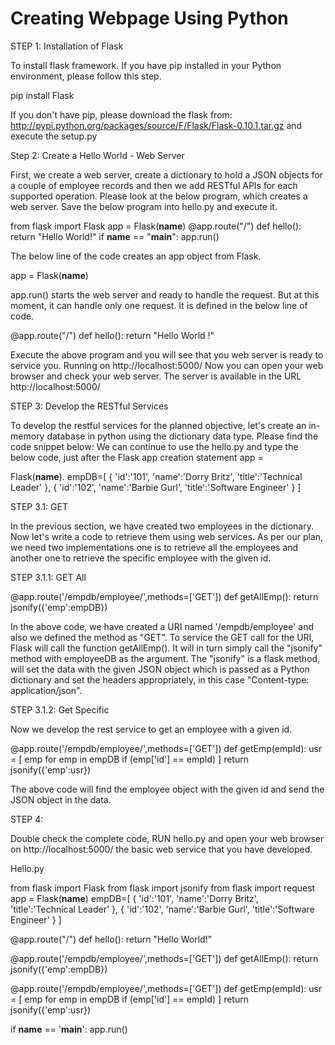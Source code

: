 # Creating Webpage Using Python

STEP 1: Installation of Flask

To install flask framework. If you have pip installed in your Python environment, please follow this step.

pip install Flask

If you don't have pip, please download the flask from: http://pypi.python.org/packages/source/F/Flask/Flask-0.10.1.tar.gz and execute the setup.py

Step 2: Create a Hello World - Web Server

First, we create a web server, create a dictionary to hold a JSON objects for a couple of employee records and then we add RESTful APIs for each supported operation. Please look at the below program, which creates a web server. Save the below program into hello.py and execute it. 

from flask import Flask
app = Flask(__name__)
@app.route("/")
def hello():
  return "Hello World!"
if __name__ == "__main__":
  app.run()

The below line of the code creates an app object from Flask.

app = Flask(__name__)

app.run() starts the web server and ready to handle the request. But at this moment, it can handle only one request. It is defined in the below line of code.

@app.route("/")
def hello():
  return "Hello World !"

Execute the above program and you will see that you web server is ready to service you. Running on http://localhost:5000/ Now you can open your web browser and check your web server. The server is available in the URL http://localhost:5000/

STEP 3: Develop the RESTful Services

To develop the restful services for the planned objective, let's create an in-memory database in python using the dictionary data type. Please find the code snippet below: We can continue to use the hello.py and type the below code, just after the Flask app creation statement app =

Flask(__name__).
empDB=[
{
'id':'101',
'name':'Dorry Britz',
'title':'Technical Leader'
},
{
'id':'102',
'name':'Barbie Gurl',
'title':'Software Engineer'
} ]

STEP 3.1: GET

In the previous section, we have created two employees in the dictionary. Now let's write a code to retrieve them using web services. As per our plan, we need two implementations one is to retrieve all the employees and another one to retrieve the specific employee with the given id.

STEP 3.1.1: GET All

@app.route('/empdb/employee/',methods=['GET'])
def getAllEmp():
  return jsonify({'emp':empDB})

In the above code, we have created a URI named '/empdb/employee' and also we defined the method as "GET". To service the GET call for the URI, Flask will call the function getAllEmp(). It will in turn simply call the "jsonify" method with employeeDB as the argument. The "jsonify" is a flask method, will set the data with the given JSON object which is passed as a Python dictionary and set the headers appropriately, in this case "Content-type: application/json".

STEP 3.1.2: Get Specific

Now we develop the rest service to get an employee with a given id.

@app.route('/empdb/employee/<empId>',methods=['GET'])
def getEmp(empId):
  usr = [ emp for emp in empDB if (emp['id'] == empId) ]
  return jsonify({'emp':usr})

The above code will find the employee object with the given id and send the JSON object in the data.

STEP 4: 
  
Double check the complete code, RUN hello.py and open your web browser on http://localhost:5000/ the basic web service that you have developed.
  
Hello.py
  
from flask import Flask
from flask import jsonify
from flask import request
app = Flask(__name__)
empDB=[
{
'id':'101',
'name':'Dorry Britz',
'title':'Technical Leader'
},
{
'id':'102',
'name':'Barbie Gurl',
'title':'Software Engineer'
} ]

@app.route("/")
def hello():
  return "Hello World!"

@app.route('/empdb/employee/',methods=['GET'])
def getAllEmp():
  return jsonify({'emp':empDB})

@app.route('/empdb/employee/<empId>',methods=['GET'])
def getEmp(empId):
  usr = [ emp for emp in empDB if (emp['id'] == empId) ]
  return jsonify({'emp':usr})

if __name__ == '__main__':
  app.run()
